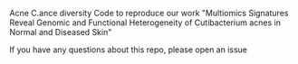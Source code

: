 Acne C.ance diversity
Code to reproduce our work "Multiomics Signatures Reveal Genomic and Functional Heterogeneity of Cutibacterium acnes in Normal and Diseased Skin"

If you have any questions about this repo, please open an issue
